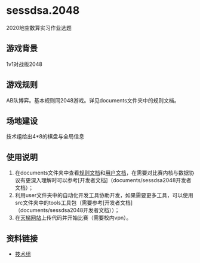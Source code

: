 # sessdsa.2048
2020地空数算实习作业选题

## 游戏背景
1v1对战版2048

## 游戏规则
AB队博弈。基本规则同2048游戏。详见documents文件夹中的规则文档。

## 场地建设
技术组给出4*8的棋盘与全局信息

## 使用说明
1. 在documents文件夹中查看[规则文档](documents/sessdsa2048规则文档)和[用户文档](documents/sessdsa2048用户文档)，在需要对比赛内核与数据协议有更深入理解时可以参考[开发者文档]（documents/sessdsa2048开发者文档）；
2. 利用user文件夹中的自动化开发工具协助开发，如果需要更多工具，可以使用src文件夹中的tools工具包（需要参考[开发者文档]（documents/sessdsa2048开发者文档））；
3. 在[天梯网站](http://162.105.17.143:9580/match/dyEWuGIn8N)上传代码并开始比赛（需要校内vpn）。

## 资料链接
- [技术组](team.md)
